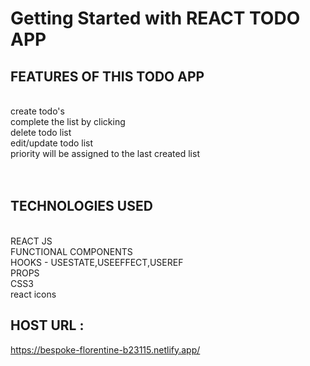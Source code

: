 # Getting Started with REACT TODO APP


## FEATURES OF THIS TODO APP
<br>
create todo's<br>
complete the list by clicking<br>
delete todo list<br>
edit/update todo list<br>
priority will be assigned to the last created list<br>
<br><br>

## TECHNOLOGIES USED
<br>
REACT JS<br>
FUNCTIONAL COMPONENTS<br>
HOOKS - USESTATE,USEEFFECT,USEREF<br>
PROPS<br>
CSS3<br>
react icons<br>

## HOST URL : 
https://bespoke-florentine-b23115.netlify.app/<br>






